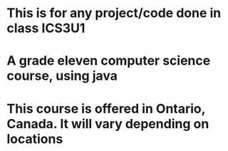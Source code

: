 # This is for any project/code done in class ICS3U1
# A grade eleven computer science course, using java
# This course is offered in Ontario, Canada. It will vary depending on locations
